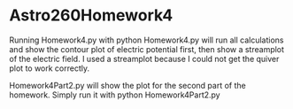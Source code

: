 # Astro260Homework4
Running Homework4.py with python Homework4.py will run all calculations and show the contour plot of electric potential first, then show a streamplot of the electric field.
I used a streamplot because I could not get the quiver plot to work correctly.

Homework4Part2.py will show the plot for the second part of the homework. Simply run it with python Homework4Part2.py
